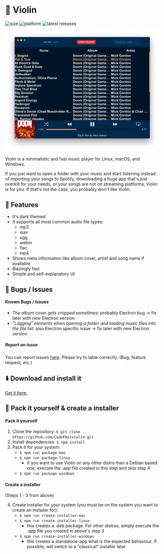 # 🎼 Violin

![size](https://img.shields.io/badge/application%20size%3A-~55%20MB-green.svg) ![platform](https://img.shields.io/badge/runs%20on%3A-windows%20|%20linux%20|%20osx-blue.svg) ![latest releases](https://img.shields.io/github/release-date/CodeF0x/violin.svg?label=latest%20release%3A)

![screenshot](docs/images/screenshot.png)

Violin is a minimalistic and fast music player for Linux, macOS, and Windows.

If you just want to open a folder with your music and start listening instead of importing your songs to Spotify, downloading a huge app that's just overkill for your needs, or your songs are not on streaming platforms, Violin is for you. If that's not the case, you probably won't like Violin.

## 📓 Features

- It's dark themed
- It supports all most common audio file types:
  - mp3
  - wav
  - ogg
  - webm
  - flac
  - mp4
- Shows meta information like album cover, artist and song name if available
- Blazingly fast
- Simple and self-explanatory UI

## 🐛 Bugs / Issues

#### Known Bugs / Issues

- _The album cover gets cropped sometimes_: probably Electron bug -> fix later with new Electron version
- _"Lagging" elements when opening a folder and loading music files into the file list_: also Electron specific issue -> fix later with new Electron version

##### Report an issue

You can report issues [here](https://github.com/CodeFox/violin/issues). Please try to lable correctly. (Bug, feature request, etc.)

## ⬇️ Download and install it

[Get it here.](https://github.com/CodeF0x/violin/releases)

## 🔨 Pack it yourself & create a installer

#### Pack it yourself

1. Clone the repository: `$ git clone https://github.com/CodeF0x/violin.git`
2. Install dependencies: `$ npm install`
3. Pack it for your system:
   - `$ npm run package-mac`
   - `$ npm run package-linux`
     - if you want to use Violin on any other distro than a Debian based one, execute the .app file created in this step and skip step 4
   - `$ npm run package-windows`

#### Create a installer

(Steps 1 - 3 from above)

4. Create installer for your system (you must be on the system you want to create an installer for):
   - `$ npm run create-installer-mac`
   - `$ npm run create-installer-linux`
     - this creates a .deb package. For other distros, simply execute the .app file you created in above's step 3
   - `$ npm run create-installer-windows`
     - this creates a standalone-app what is the expected behaviour. If possible, will switch to a "classical" installer later
